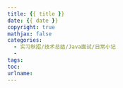 ```yaml
---
title: {{ title }}
date: {{ date }}
copyright: true
mathjax: false
categories: 
  - 实习秋招/技术总结/Java面试/日常小记
  - 
tags: 
toc: 
urlname: 
---
```

